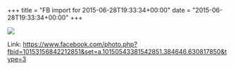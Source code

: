 +++
title = "FB import for 2015-06-28T19:33:34+00:00"
date = "2015-06-28T19:33:34+00:00"
+++

<img src="https://scontent.xx.fbcdn.net/v/t1.0-0/s130x130/11062088_10153156842212851_2641786429896167441_n.jpg?oh=6833298135b53530e9c47561ee67f5c5&oe=5956ED49" />

Link: <a href="https://www.facebook.com/photo.php?fbid=10153156842212851&set=a.10150543381542851.384646.630817850&type=3">https://www.facebook.com/photo.php?fbid=10153156842212851&set=a.10150543381542851.384646.630817850&type=3</a>
